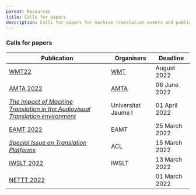 ```yaml
---
parent: Resources
title: Calls for papers
description: Calls for papers for machine translation events and publications
---
```


### Calls for papers

| Publication | Organisers | Deadline |
| --- | --- | --- |
| [WMT22](events/wmt22.md) | [WMT](events/wmt.md) | August 2022 |
| [AMTA 2022](events/amta2022.md) | [AMTA]() | 06 June 2022 |
| [*The impact of Machine Translation in the Audiovisual Translation environment*](https://lans-tts.uantwerpen.be/index.php/LANS-TTS/announcement/view/21) | Universitat Jaume I | 01 April 2022 |
| [EAMT 2022](events/eamt2022.md) | EAMT | 25 March 2022 |
| [*Special Issue on Translation Platforms*](https://www.aclweb.org/portal/content/special-issue-translation-platforms) | ACL | 15 March 2022 |
| [IWSLT 2022](events/iwslt2022.md) | IWSLT | 13 March 2022 |
| [NETTT 2022](events/nettt2022.md) | | 01 March 2022 |
